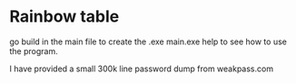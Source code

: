 # Rainbow table

go build in the main file to create the .exe 
main.exe help to see how to use the program. 

I have provided a small 300k line password dump from weakpass.com 

